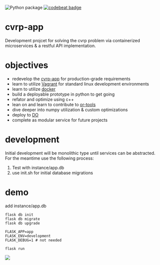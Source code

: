![Python package](https://github.com/christopherpryer/cvrp-app/workflows/Python%20package/badge.svg)
[![codebeat badge](https://codebeat.co/badges/10637c50-1887-4bd1-ae4e-1f970d2302de)](https://codebeat.co/projects/github-com-christopherpryer-cvrp-app-master)

# cvrp-app
Development projcet for solving the cvrp problem via containerized microservices & a restful API implementation.

# objectives

- redevelop the [cvrp-app](https://github.com/christopherpryer/cvrp-app) for production-grade requirements
- learn to utilize [Vagrant](https://www.vagrantup.com/) for standard linux development environments
- learn to utilize [docker](https://www.docker.com/)
- build a deployable prototype in python to get going
- refator and optimize using c++
- lean on and learn to contribute to [or-tools](https://github.com/google/or-tools)
- dive deeper into numpy utilization & custom optimizations
- deploy to [DO](https://www.digitalocean.com/)
- complete as modular service for future projects

# development

Initial development will be monolithic type until services can be abstracted. For the meantime use the following process:

1. Test with instance/app.db
2. use init.sh for initial database migrations

# demo

add instance/app.db
```cmd/bash
flask db init
flask db migrate
flask db upgrade
```

```.env
FLASK_APP=app
FLASK_ENV=development
FLASK_DEBUG=1 # not needed
```

```cmd/bash
flask run
```

![](https://github.com/christopherpryer/cvrp-app/blob/master/docs/img/v0.0.1.PNG?raw=true)
